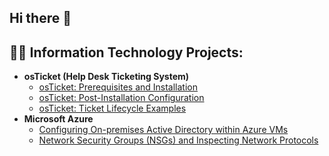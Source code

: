 ## Hi there 👋

<h2>👨‍💻 Information Technology Projects:</h2>

- <b>osTicket (Help Desk Ticketing System)</b>
  - [osTicket: Prerequisites and Installation](https://github.com/FrederickC410/osticket-prereqs)
  - [osTicket: Post-Installation Configuration](https://github.com/FrederickC410/post-install-config)
  - [osTicket: Ticket Lifecycle Examples](https://github.com/FrederickC410/ticket-lifecycle)
- <b>Microsoft Azure</b>
  - [Configuring On-premises Active Directory within Azure VMs](https://github.com/FrederickC410/configure-ad)
  - [Network Security Groups (NSGs) and Inspecting Network Protocols](https://github.com/FrederickC410/azure-network-protocol)
